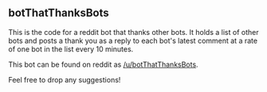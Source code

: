 botThatThanksBots
---------------------

This is the code for a reddit bot that thanks other bots.
It holds a list of other bots and posts a thank you as 
a reply to each bot's latest comment at a rate of
one bot in the list every 10 minutes.

This bot can be found on reddit as [/u/botThatThanksBots](https://www.reddit.com/user/botWhoThanksBots/).

Feel free to drop any suggestions!

